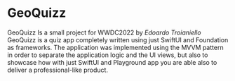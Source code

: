 # GeoQuizz
GeoQuizz Is a small project for WWDC2022 by *Edoardo Troianiello*
GeoQuizz is a quiz app completely written using just SwiftUI and Foundation as frameworks. The application was implemented using the MVVM pattern in order to separate the application logic and the UI views, but also to showcase how with just SwiftUI and Playground app you are able also to deliver a professional-like product. 
